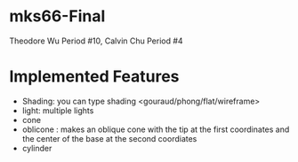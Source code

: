# mks66-Final
Theodore Wu Period #10, Calvin Chu Period #4
# Implemented Features
- Shading: you can type shading <gouraud/phong/flat/wireframe>
- light: multiple lights
- cone <x y z> <radius> <height>
- oblicone <x y z> <x y z> <radius> : makes an oblique cone with the tip at the first coordinates and the center of the base at the second coordiates
- cylinder <x y z> <radius> <height>
